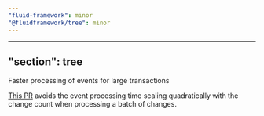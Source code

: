```yaml
---
"fluid-framework": minor
"@fluidframework/tree": minor
---
```

---
"section": tree
---

Faster processing of events for large transactions

[This PR](https://github.com/microsoft/FluidFramework/pull/23908) avoids the event processing time scaling quadratically with the change count when processing a batch of changes.
